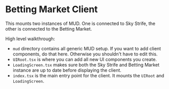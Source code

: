 # Betting Market Client

This mounts two instances of MUD. One is connected to Sky Strife, the other is connected to the Betting Market.

High level walkthrough:

- `mud` directory contains all generic MUD setup. If you want to add client components, do that here. Otherwise you shouldn't have to edit this.
- `UIRoot.tsx` is where you can add all new UI components you create.
- `LoadingScreen.tsx` makes sure both the Sky Strife and Betting Market instance are up to date before displaying the client.
- `index.tsx` is the main entry point for the client. It mounts the `UIRoot` and `LoadingScreen`.
